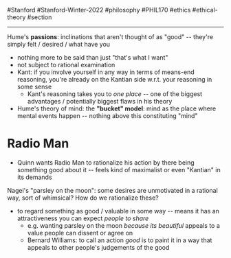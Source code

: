 #Stanford #Stanford-Winter-2022 #philosophy #PHIL170 #ethics #ethical-theory #section 
___
Hume's **passions**: inclinations that aren't thought of as "good" -- they're simply felt / desired / what have you
- nothing more to be said than just "that's what I want"
- not subject to rational examination
- Kant: if you involve yourself in any way in terms of means-end reasoning, you're already on the Kantian side w.r.t. your reasoning in some sense
	- Kant's reasoning takes you to *one place* -- one of the biggest advantages / potentially biggest flaws in his theory
- Hume's theory of mind: the **"bucket" model**: mind as the place where mental events happen -- nothing above this constituting "mind"
# Radio Man
- Quinn wants Radio Man to rationalize his action by there being something good about it -- feels kind of maximalist or even "Kantian" in its demands

Nagel's "parsley on the moon": some desires are unmotivated in a rational way, sort of whimsical? How do we rationalize these?
- to regard something as good / valuable in some way -- means it has an attractiveness you can expect *people to share*
	- e.g. wanting parsley on the moon *because its beautiful* appeals to a value people can dissent or agree on
	- Bernard Williams: to call an action *good* is to paint it in a way that appeals to other people's judgements of the good